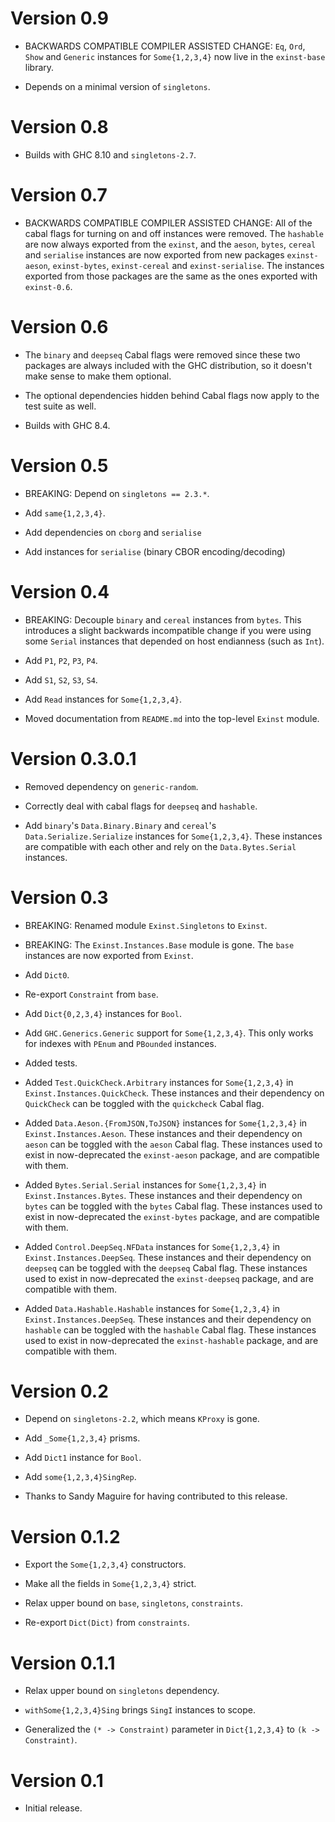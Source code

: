 # Version 0.9

* BACKWARDS COMPATIBLE COMPILER ASSISTED CHANGE: `Eq`, `Ord`, `Show` 
  and `Generic` instances for `Some{1,2,3,4}` now live in
  the `exinst-base` library.

* Depends on a minimal version of `singletons`.

# Version 0.8

* Builds with GHC 8.10 and `singletons-2.7`.

# Version 0.7

* BACKWARDS COMPATIBLE COMPILER ASSISTED CHANGE: All of the cabal flags
  for turning on and off instances were removed.  The `hashable` are now
  always exported from the `exinst`, and the `aeson`, `bytes`,
  `cereal` and `serialise` instances  are now exported from new
  packages `exinst-aeson`, `exinst-bytes`, `exinst-cereal` and
  `exinst-serialise`. The instances exported from those packages are
  the same as the ones exported with `exinst-0.6`.


# Version 0.6

* The `binary` and `deepseq` Cabal flags were removed since these two packages
  are always included with the GHC distribution, so it doesn't make sense to
  make them optional.

* The optional dependencies hidden behind Cabal flags now apply to the test
  suite as well.

* Builds with GHC 8.4.


# Version 0.5

* BREAKING: Depend on `singletons == 2.3.*`.

* Add `same{1,2,3,4}`.

* Add dependencies on `cborg` and `serialise`

* Add instances for `serialise` (binary CBOR encoding/decoding)


# Version 0.4

* BREAKING: Decouple `binary` and `cereal` instances from `bytes`. This
  introduces a slight backwards incompatible change if you were using some
  `Serial` instances that depended on host endianness (such as `Int`).

* Add `P1`, `P2`, `P3`, `P4`.

* Add `S1`, `S2`, `S3`, `S4`.

* Add `Read` instances for `Some{1,2,3,4}`.

* Moved documentation from `README.md` into the top-level `Exinst` module.


# Version 0.3.0.1

* Removed dependency on `generic-random`.

* Correctly deal with cabal flags for `deepseq` and `hashable`.

* Add `binary`'s `Data.Binary.Binary` and `cereal`'s `Data.Serialize.Serialize`
  instances for `Some{1,2,3,4}`. These instances are compatible with each other
  and rely on the `Data.Bytes.Serial` instances.


# Version 0.3

* BREAKING: Renamed module `Exinst.Singletons` to  `Exinst`.

* BREAKING: The `Exinst.Instances.Base` module is gone. The `base` instances are
  now exported from `Exinst`.

* Add `Dict0`.

* Re-export `Constraint` from `base`.

* Add `Dict{0,2,3,4}` instances for `Bool`.

* Add `GHC.Generics.Generic` support for `Some{1,2,3,4}`. This only works for
  indexes with `PEnum` and `PBounded` instances.

* Added tests.

* Added `Test.QuickCheck.Arbitrary` instances for `Some{1,2,3,4}` in
  `Exinst.Instances.QuickCheck`. These instances and their dependency on
  `QuickCheck` can be toggled with the `quickcheck` Cabal flag.

* Added `Data.Aeson.{FromJSON,ToJSON}` instances for `Some{1,2,3,4}` in
  `Exinst.Instances.Aeson`. These instances and their dependency on
  `aeson` can be toggled with the `aeson` Cabal flag. These instances used to
  exist in now-deprecated the `exinst-aeson` package, and are compatible with
  them.

* Added `Bytes.Serial.Serial` instances for `Some{1,2,3,4}` in
  `Exinst.Instances.Bytes`. These instances and their dependency on `bytes` can
  be toggled with the `bytes` Cabal flag. These instances used to exist in
  now-deprecated the `exinst-bytes` package, and are compatible with them.

* Added `Control.DeepSeq.NFData` instances for `Some{1,2,3,4}` in
  `Exinst.Instances.DeepSeq`. These instances and their dependency on `deepseq`
  can be toggled with the `deepseq` Cabal flag. These instances used to exist in
  now-deprecated the `exinst-deepseq` package, and are compatible with them.

* Added `Data.Hashable.Hashable` instances for `Some{1,2,3,4}` in
  `Exinst.Instances.DeepSeq`. These instances and their dependency on `hashable`
  can be toggled with the `hashable` Cabal flag. These instances used to exist
  in now-deprecated the `exinst-hashable` package, and are compatible with them.


# Version 0.2

* Depend on `singletons-2.2`, which means `KProxy` is gone.

* Add `_Some{1,2,3,4}` prisms.

* Add `Dict1` instance for `Bool`.

* Add `some{1,2,3,4}SingRep`.

* Thanks to Sandy Maguire for having contributed to this release.


# Version 0.1.2

* Export the `Some{1,2,3,4}` constructors.

* Make all the fields in `Some{1,2,3,4}` strict.

* Relax upper bound on `base`, `singletons`, `constraints`.

* Re-export `Dict(Dict)` from `constraints`.


# Version 0.1.1

* Relax upper bound on `singletons` dependency.

* `withSome{1,2,3,4}Sing` brings `SingI` instances to scope.

* Generalized the `(* -> Constraint)` parameter in `Dict{1,2,3,4}`
  to `(k -> Constraint)`.


# Version 0.1

* Initial release.
